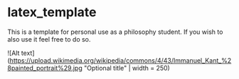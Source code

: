 # latex_template

This is a template for personal use as a philosophy student. If you wish to also use it feel free to do so.

![Alt text](https://upload.wikimedia.org/wikipedia/commons/4/43/Immanuel_Kant_%28painted_portrait%29.jpg "Optional title" | width = 250)
